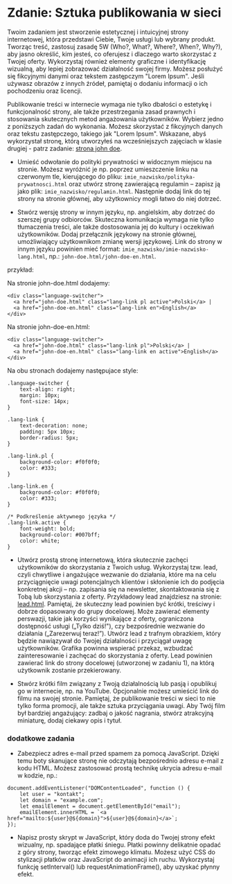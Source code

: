 # Zdanie: Sztuka publikowania w sieci

Twoim zadaniem jest stworzenie estetycznej i intuicyjnej strony internetowej, która przedstawi Ciebie, Twoje usługi lub wybrany produkt. Tworząc treść, zastosuj zasadę 5W (Who?, What?, Where?, When?, Why?), aby jasno określić, kim jesteś, co oferujesz i dlaczego warto skorzystać z Twojej oferty. Wykorzystaj również elementy graficzne i identyfikację wizualną, aby lepiej zobrazować działalność swojej firmy. Możesz posłużyć się fikcyjnymi danymi oraz tekstem zastępczym "Lorem Ipsum". Jeśli używasz obrazów z innych źródeł, pamiętaj o dodaniu informacji o ich pochodzeniu oraz licencji.

Publikowanie treści w internecie wymaga nie tylko dbałości o estetykę i funkcjonalność strony, ale także przestrzegania zasad prawnych i stosowania skutecznych metod angażowania użytkowników. Wybierz jedno z poniższych zadań do wykonania. Możesz skorzystać z fikcyjnych danych oraz tekstu zastępczego, takiego jak "Lorem Ipsum". Wskazane, abyś wykorzystał stronę, którą utworzyłeś na wcześniejszych zajęciach w klasie drugiej - patrz zadanie: [strona john doe](https://github.com/cmsrs/school/blob/main/html_and_css/README.md).

- Umieść odwołanie do polityki prywatności w widocznym miejscu na stronie. Możesz wyróżnić je np. poprzez umieszczenie linku na czerwonym tle, kierującego do pliku: ```imie_nazwisko/polityka-prywatnosci.html``` oraz utwórz stronę zawierającą regulamin – zapisz ją jako plik: ```imie_nazwisko/regulamin.html```. Następnie dodaj link do tej strony na stronie głównej, aby użytkownicy mogli łatwo do niej dotrzeć.

- Stwórz wersję strony w innym języku, np. angielskim, aby dotrzeć do szerszej grupy odbiorców. Skuteczna komunikacja wymaga nie tylko tłumaczenia treści, ale także dostosowania jej do kultury i oczekiwań użytkowników. Dodaj przełącznik językowy na stronie głównej, umożliwiający użytkownikom zmianę wersji językowej. Link do strony w innym języku powinien mieć format: 
```imie_nazwisko/imie-nazwisko-lang.html```, np.: ```john-doe.html/john-doe-en.html```.

przykład:

Na stronie john-doe.html dodajemy:

```
<div class="language-switcher">
  <a href="john-doe.html" class="lang-link pl active">Polski</a> | 
  <a href="john-doe-en.html" class="lang-link en">English</a>
</div>
```

Na stronie john-doe-en.html:

```
<div class="language-switcher">
  <a href="john-doe.html" class="lang-link pl">Polski</a> | 
  <a href="john-doe-en.html" class="lang-link en active">English</a>
</div>
```

Na obu stronach dodajemy następujace style:

```
.language-switcher {
    text-align: right;
    margin: 10px;
    font-size: 14px;
}

.lang-link {
    text-decoration: none;
    padding: 5px 10px;
    border-radius: 5px;
}

.lang-link.pl {
    background-color: #f0f0f0;
    color: #333;
}

.lang-link.en {
    background-color: #f0f0f0;
    color: #333;
}

/* Podkreślenie aktywnego języka */
.lang-link.active {
    font-weight: bold;
    background-color: #007bff;
    color: white;
}
```


- Utwórz prostą stronę internetową, która skutecznie zachęci użytkowników do skorzystania z Twoich usług. Wykorzystaj tzw. lead, czyli chwytliwe i angażujące wezwanie do działania, które ma na celu przyciągnięcie uwagi potencjalnych klientów i skłonienie ich do podjęcia konkretnej akcji – np. zapisania się na newsletter, skontaktowania się z Tobą lub skorzystania z oferty. Przykładowy lead znajdziesz na stronie: [lead.html](https://github.com/cmsrs/school/blob/main/html_and_css/lead/lead.html). Pamiętaj, że skuteczny lead powinien być krótki, treściwy i dobrze dopasowany do grupy docelowej. Może zawierać elementy perswazji, takie jak korzyści wynikające z oferty, ograniczona dostępność usługi („Tylko dziś!"), czy bezpośrednie wezwanie do działania („Zarezerwuj teraz!”). Utwórz lead z trafnym obrazkiem, który będzie nawiązywał do Twojej działalności i przyciągał uwagę użytkowników. Grafika powinna wspierać przekaz, wzbudzać zainteresowanie i zachęcać do skorzystania z oferty. Lead powinien zawierać link do strony docelowej (utworzonej w zadaniu 1), na którą użytkownik zostanie przekierowany.

- Stwórz krótki film związany z Twoją działalnością lub pasją i opublikuj go w internecie, np. na YouTube. Opcjonalnie możesz umieścić link do filmu na swojej stronie. Pamiętaj, że publikowanie treści w sieci to nie tylko forma promocji, ale także sztuka przyciągania uwagi. Aby Twój film był bardziej angażujący: zadbaj o jakość nagrania, stwórz atrakcyjną miniaturę, dodaj ciekawy opis i tytuł.

### dodatkowe zadania

- Zabezpiecz adres e-mail przed spamem za pomocą JavaScript. Dzięki temu boty skanujące stronę nie odczytają bezpośrednio adresu e-mail z kodu HTML. Możesz zastosować prostą technikę ukrycia adresu e-mail w kodzie, np.:

```
document.addEventListener("DOMContentLoaded", function () {
    let user = "kontakt";
    let domain = "example.com";
    let emailElement = document.getElementById("email");
    emailElement.innerHTML = `<a href="mailto:${user}@${domain}">${user}@${domain}</a>`;
});
```

- Napisz prosty skrypt w JavaScript, który doda do Twojej strony efekt wizualny, np. spadające płatki śniegu. Płatki powinny delikatnie opadać z góry strony, tworząc efekt zimowego klimatu. Możesz użyć CSS do stylizacji płatków oraz JavaScript do animacji ich ruchu. Wykorzystaj funkcję setInterval() lub requestAnimationFrame(), aby uzyskać płynny efekt.
